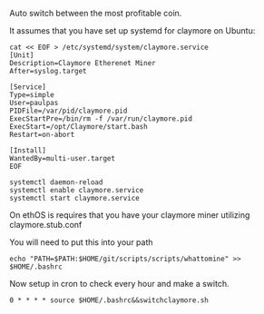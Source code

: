 Auto switch between the most profitable coin.

It assumes that you have set up systemd for claymore on Ubuntu:
```
cat << EOF > /etc/systemd/system/claymore.service
[Unit]
Description=Claymore Etherenet Miner
After=syslog.target

[Service]
Type=simple
User=paulpas
PIDFile=/var/pid/claymore.pid
ExecStartPre=/bin/rm -f /var/run/claymore.pid
ExecStart=/opt/Claymore/start.bash
Restart=on-abort

[Install]
WantedBy=multi-user.target
EOF

systemctl daemon-reload
systemctl enable claymore.service
systemctl start claymore.service
```

On ethOS is requires that you have your claymore miner utilizing claymore.stub.conf

You will need to put this into your path
```
echo "PATH=$PATH:$HOME/git/scripts/scripts/whattomine" >> $HOME/.bashrc
```

Now setup in cron to check every hour and make a switch.
```
0 * * * * source $HOME/.bashrc&&switchclaymore.sh
```
